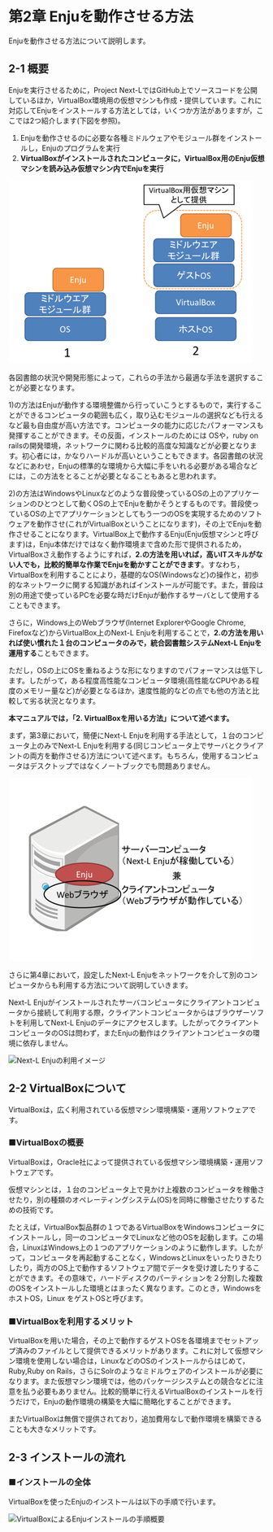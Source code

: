 第2章 Enjuを動作させる方法
========================

Enjuを動作させる方法について説明します。

2-1 概要
------------------------

Enjuを実行させるために，Project Next-LではGitHub上でソースコードを公開しているほか，VirtualBox環境用の仮想マシンも作成・提供しています。これに対応してEnjuをインストールする方法としては，いくつか方法がありますが，ここでは2つ紹介します(下図を参照)。

1. Enjuを動作させるのに必要な各種ミドルウェアやモジュール群をインストールし，Enjuのプログラムを実行
2. **VirtualBoxがインストールされたコンピュータに，VirtualBox用のEnju仮想マシンを読み込み仮想マシン内でEnjuを実行**

![Enjuを動作させる方法](assets/images/image_install_002.png)

各図書館の状況や開発形態によって，これらの手法から最適な手法を選択することが必要となります。

1)の方法はEnjuが動作する環境整備から行っていこうとするもので，実行することができるコンピュータの範囲も広く，取り込むモジュールの選択なども行えるなど最も自由度が高い方法です。コンピュータの能力に応じたパフォーマンスも発揮することができます。その反面，インストールのためには OSや，ruby on railsの開発環境，ネットワークに関わる比較的高度な知識などが必要となります。初心者には，かなりハードルが高いということもできます。各図書館の状況などにあわせ，Enjuの標準的な環境から大幅に手をいれる必要がある場合などには，この方法をとることが必要となることもあると思われます。

2)の方法はWindowsやLinuxなどのような普段使っているOSの上のアプリケーションのひとつとして動くOSの上でEnjuを動かそうとするものです。普段使っているOSの上でアプリケーションとしてもう一つのOSを実現するためのソフトウェアを動作させ(これがVirtualBoxということになります)，その上でEnjuを動作させることになります。VirtualBox上で動作するEnju(Enju仮想マシンと呼びます)は，Enju本体だけではなく動作環境まで含めた形で提供されるため，VirtualBoxさえ動作するようにすれば，**2.の方法を用いれば，高いITスキルがない人でも，比較的簡単な作業でEnjuを動かすことができます**。すなわち，VirtualBoxを利用することにより，基礎的なOS(Windowsなど)の操作と，初歩的なネットワークに関する知識があればインストールが可能です。また，普段は別の用途で使っているPCを必要な時だけEnjuが動作するサーバとして使用することもできます。

さらに，Windows上のWebブラウザ(Internet ExplorerやGoogle Chrome, Firefoxなど)からVirtualBox上のNext-L Enjuを利用することで，**2.の方法を用いれば使い慣れた１台のコンピュータのみで，統合図書館システムNext-L Enjuを運用する**こともできます。

ただし，OSの上にOSを重ねるような形になりますのでパフォーマンスは低下します。したがって，ある程度高性能なコンピュータ環境(高性能なCPUやある程度のメモリー量など)が必要となるほか，速度性能的などの点でも他の方法と比較して劣る状況となります。

**本マニュアルでは，「2. VirtualBoxを用いる方法」について述べます。**

まず，第3章において，簡便にNext-L Enjuを利用する手法として，１台のコンピュータ上のみでNext-L Enjuを利用する(同じコンピュータ上でサーバとクライアントの両方を動作させる)方法について述べます。もちろん，使用するコンピュータはデスクトップではなくノートブックでも問題ありません。 

![1台のコンピュータでEnjuを動作させる](assets/images/image_install_000.png)

さらに第4章において，設定したNext-L Enjuをネットワークを介して別のコンピュータからも利用する方法について説明していきます。

Next-L Enjuがインストールされたサーバコンピュータにクライアントコンピュータから接続して利用する際，クライアントコンピュータからはブラウザーソフトを利用してNext-L Enjuのデータにアクセスします。したがってクライアントコンピュータのOSは問わず，またEnjuの動作はクライアントコンピュータの環境に依存しません。

![Next-L Enjuの利用イメージ](assets/images/image_install_001.png)

2-2 VirtualBoxについて
------------------

VirtualBoxは，広く利用されている仮想マシン環境構築・運用ソフトウェアです。

### ■VirtualBoxの概要

VirtualBoxは，Oracle社によって提供されている仮想マシン環境構築・運用ソフトウェアです。

仮想マシンとは，１台のコンピュータ上で見かけ上複数のコンピュータを稼働させたり，別の種類のオペレーティングシステム(OS)を同時に稼働させたりするための技術です。

たとえば，VirtualBox製品群の１つであるVirtualBoxをWindowsコンピュータにインストールし，同一のコンピュータでLinuxなど他のOSを起動します。この場合，LinuxはWindows上の１つのアプリケーションのように動作します。したがって，コンピュータを再起動することなく，WindowsとLinuxをいったりきたりしたり，両方のOS上で動作するソフトウェア間でデータを受け渡したりすることができます。その意味で，ハードディスクのパーティションを２分割した複数のOSをインストールした環境とはまったく異なります。このとき，WindowsをホストOS，Linux をゲストOSと呼びます。

### ■VirtualBoxを利用するメリット

VirtualBoxを用いた場合，その上で動作するゲストOSを各環境までセットアップ済みのファイルとして提供できるメリットがあります。これに対して仮想マシン環境を使用しない場合は，LinuxなどのOSのインストールからはじめて，Ruby,Ruby on Rails，さらにSolrのようなミドルウェアのインストールが必要になります。また仮想マシン環境では，他のパッケージシステムとの競合などに注意を払う必要もありません。比較的簡単に行えるVirtualBoxのインストールを行うだけで，Enjuの動作環境の構築を大幅に簡略化することができます。

またVirtualBoxは無償で提供されており，追加費用なしで動作環境を構築できることも大きなメリットです。

2-3 インストールの流れ
----------------------

### ■インストールの全体

VirtualBoxを使ったEnjuのインストールは以下の手順で行います。

![VirtualBoxによるEnjuインストールの手順概要](assets/images/image_install_003.png)
